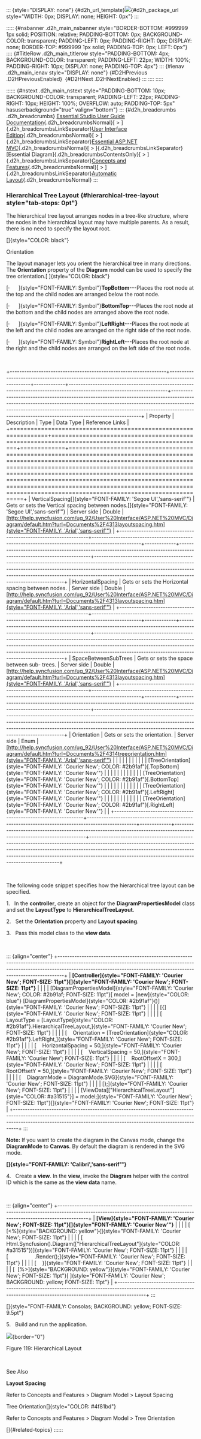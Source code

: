 ::: {style="DISPLAY: none"}
[](ms-xhelp:///?Id=d2h_url_template){#d2h_url_template}![](!package_url!){#d2h_package_url style="WIDTH: 0px; DISPLAY: none; HEIGHT: 0px"}
:::

::::: {#nsbanner .d2h_main_nsbanner style="BORDER-BOTTOM: #999999 1px solid; POSITION: relative; PADDING-BOTTOM: 0px; BACKGROUND-COLOR: transparent; PADDING-LEFT: 0px; PADDING-RIGHT: 0px; DISPLAY: none; BORDER-TOP: #999999 1px solid; PADDING-TOP: 0px; LEFT: 0px"}
:::: {#TitleRow .d2h_main_titlerow style="PADDING-BOTTOM: 4px; BACKGROUND-COLOR: transparent; PADDING-LEFT: 22px; WIDTH: 100%; PADDING-RIGHT: 10px; DISPLAY: none; PADDING-TOP: 4px"}
::: {#ienav .d2h_main_ienav style="DISPLAY: none"}
[](ms-xhelp:///?Id=0b241901-76b8-4d25-b441-8d48811f632d){#D2HPrevious .D2HPreviousEnabled}  [](ms-xhelp:///?Id=d3de6782-3d2e-4b48-a8d4-2c054fae2625){#D2HNext .D2HNextEnabled}
:::
::::
:::::

:::::: {#nstext .d2h_main_nstext style="PADDING-BOTTOM: 10px; BACKGROUND-COLOR: transparent; PADDING-LEFT: 22px; PADDING-RIGHT: 10px; HEIGHT: 100%; OVERFLOW: auto; PADDING-TOP: 5px" hasuserbackground="true" valign="bottom"}
::: {#d2h_breadcrumbs .d2h_breadcrumbs}
[Essential Studio User Guide Documentation](ms-xhelp:///?Id=12457748-09e3-4d74-a240-8e049cedf030){.d2h_breadcrumbsNormal}[ \> ]{.d2h_breadcrumbsLinkSeparator}[User Interface Edition](ms-xhelp:///?Id=c29296b7-531c-413b-a0ec-488ca1f7f669){.d2h_breadcrumbsNormal}[ \> ]{.d2h_breadcrumbsLinkSeparator}[Essential ASP.NET MVC](ms-xhelp:///?Id=4b14e7d1-65c4-4f67-b1aa-2c37709905a5){.d2h_breadcrumbsNormal}[ \> ]{.d2h_breadcrumbsLinkSeparator}[Essential Diagram]{.d2h_breadcrumbsContentsOnly}[ \> ]{.d2h_breadcrumbsLinkSeparator}[Concepts and Features](ms-xhelp:///?Id=04839cdf-94fc-4d24-9f6b-119fdbd7bbfb){.d2h_breadcrumbsNormal}[ \> ]{.d2h_breadcrumbsLinkSeparator}[Automatic Layout](ms-xhelp:///?Id=26208920-fb25-4f4d-926a-bd747f7329d7){.d2h_breadcrumbsNormal}
:::

### Hierarchical Tree Layout {#hierarchical-tree-layout style="tab-stops: 0pt"}

The hierarchical tree layout arranges nodes in a tree-like structure, where the nodes in the hierarchical layout may have multiple parents. As a result, there is no need to specify the layout root.

[]{style="COLOR: black"} 

Orientation

The layout manager lets you orient the hierarchical tree in many directions. The **Orientation** property of the **Diagram** model can be used to specify the tree orientation.[ ]{style="COLOR: black"}

[·      ]{style="FONT-FAMILY: Symbol"}**TopBottom**---Places the root node at the top and the child nodes are arranged below the root node.

[·      ]{style="FONT-FAMILY: Symbol"}**BottomTop**---Places the root node at the bottom and the child nodes are arranged above the root node.

[·      ]{style="FONT-FAMILY: Symbol"}**LeftRight**---Places the root node at the left and the child nodes are arranged on the right side of the root node.

[·      ]{style="FONT-FAMILY: Symbol"}**RightLeft**---Places the root node at the right and the child nodes are arranged on the left side of the root node. 

 

+-----------------------------------------------------------------+--------------------------------------------------------------------------------------------------+-------------+-----------------------------------------------------------------------------------------------------------------------+-----------------------------------------------------------------------------------------------------------------------------------------------------------------------------------------------------------------------------------------------------------------------------------------------------------+
| Property                                                        | Description                                                                                      | Type        | Data Type                                                                                                             | Reference Links                                                                                                                                                                                                                                                                                           |
+=================================================================+==================================================================================================+=============+=======================================================================================================================+===========================================================================================================================================================================================================================================================================================================+
| VerticalSpacing[]{style="FONT-FAMILY: 'Segoe UI','sans-serif'"} | Gets or sets the Vertical spacing between nodes.[]{style="FONT-FAMILY: 'Segoe UI','sans-serif'"} | Server side | Double                                                                                                                | [[http://help.syncfusion.com/ug_92/User%20Interface/ASP.NET%20MVC/Diagram/default.htm?turl=Documents%2F4313layoutspacing.htm]{style="FONT-FAMILY: 'Arial','sans-serif'"}](http://help.syncfusion.com/ug_92/User%20Interface/ASP.NET%20MVC/Diagram/default.htm?turl=Documents%2F4313layoutspacing.htm)     |
+-----------------------------------------------------------------+--------------------------------------------------------------------------------------------------+-------------+-----------------------------------------------------------------------------------------------------------------------+-----------------------------------------------------------------------------------------------------------------------------------------------------------------------------------------------------------------------------------------------------------------------------------------------------------+
| HorizontalSpacing                                               | Gets or sets the Horizontal spacing between nodes.                                               | Server side | Double                                                                                                                | [[http://help.syncfusion.com/ug_92/User%20Interface/ASP.NET%20MVC/Diagram/default.htm?turl=Documents%2F4313layoutspacing.htm]{style="FONT-FAMILY: 'Arial','sans-serif'"}](http://help.syncfusion.com/ug_92/User%20Interface/ASP.NET%20MVC/Diagram/default.htm?turl=Documents%2F4313layoutspacing.htm)     |
+-----------------------------------------------------------------+--------------------------------------------------------------------------------------------------+-------------+-----------------------------------------------------------------------------------------------------------------------+-----------------------------------------------------------------------------------------------------------------------------------------------------------------------------------------------------------------------------------------------------------------------------------------------------------+
| SpaceBetweenSubTrees                                            | Gets or sets the space between sub- trees.                                                       | Server side | Double                                                                                                                | [[http://help.syncfusion.com/ug_92/User%20Interface/ASP.NET%20MVC/Diagram/default.htm?turl=Documents%2F4313layoutspacing.htm]{style="FONT-FAMILY: 'Arial','sans-serif'"}](http://help.syncfusion.com/ug_92/User%20Interface/ASP.NET%20MVC/Diagram/default.htm?turl=Documents%2F4313layoutspacing.htm)     |
+-----------------------------------------------------------------+--------------------------------------------------------------------------------------------------+-------------+-----------------------------------------------------------------------------------------------------------------------+-----------------------------------------------------------------------------------------------------------------------------------------------------------------------------------------------------------------------------------------------------------------------------------------------------------+
| Orientation                                                     | Gets or sets the orientation.                                                                    | Server side | Enum                                                                                                                  | [[http://help.syncfusion.com/ug_92/User%20Interface/ASP.NET%20MVC/Diagram/default.htm?turl=Documents%2F4314treeorientation.htm]{style="FONT-FAMILY: 'Arial','sans-serif'"}](http://help.syncfusion.com/ug_92/User%20Interface/ASP.NET%20MVC/Diagram/default.htm?turl=Documents%2F4314treeorientation.htm) |
|                                                                 |                                                                                                  |             |                                                                                                                       |                                                                                                                                                                                                                                                                                                           |
|                                                                 |                                                                                                  |             | [TreeOrientation]{style="FONT-FAMILY: 'Courier New'; COLOR: #2b91af"}[.TopBottom]{style="FONT-FAMILY: 'Courier New'"} |                                                                                                                                                                                                                                                                                                           |
|                                                                 |                                                                                                  |             |                                                                                                                       |                                                                                                                                                                                                                                                                                                           |
|                                                                 |                                                                                                  |             | [TreeOrientation]{style="FONT-FAMILY: 'Courier New'; COLOR: #2b91af"}[.BottomTop]{style="FONT-FAMILY: 'Courier New'"} |                                                                                                                                                                                                                                                                                                           |
|                                                                 |                                                                                                  |             |                                                                                                                       |                                                                                                                                                                                                                                                                                                           |
|                                                                 |                                                                                                  |             | [TreeOrientation]{style="FONT-FAMILY: 'Courier New'; COLOR: #2b91af"}[.LeftRight]{style="FONT-FAMILY: 'Courier New'"} |                                                                                                                                                                                                                                                                                                           |
|                                                                 |                                                                                                  |             |                                                                                                                       |                                                                                                                                                                                                                                                                                                           |
|                                                                 |                                                                                                  |             | [TreeOrientation]{style="FONT-FAMILY: 'Courier New'; COLOR: #2b91af"}[.RightLeft]{style="FONT-FAMILY: 'Courier New'"} |                                                                                                                                                                                                                                                                                                           |
+-----------------------------------------------------------------+--------------------------------------------------------------------------------------------------+-------------+-----------------------------------------------------------------------------------------------------------------------+-----------------------------------------------------------------------------------------------------------------------------------------------------------------------------------------------------------------------------------------------------------------------------------------------------------+

 

The following code snippet specifies how the hierarchical tree layout can be specified. 

1.   In the **controller**, create an object for the **DiagramPropertiesModel** class and set the **LayoutType** to **HierarchicalTreeLayout**.

2.   Set the **Orientation** property and **Layout spacing**.

3.   Pass this model class to the **view data**.

 

::: {align="center"}
+--------------------------------------------------------------------------------------------------------------------------------------------------------------------------------------------------------------------------------------------+
| **[Controller]{style="FONT-FAMILY: 'Courier New'; FONT-SIZE: 11pt"}[]{style="FONT-FAMILY: 'Courier New'; FONT-SIZE: 11pt"}**                                                                                                               |
|                                                                                                                                                                                                                                            |
| [DiagramPropertiesModel]{style="FONT-FAMILY: 'Courier New'; COLOR: #2b91af; FONT-SIZE: 11pt"}[ model = [new]{style="COLOR: blue"} [DiagramPropertiesModel]{style="COLOR: #2b91af"}()]{style="FONT-FAMILY: 'Courier New'; FONT-SIZE: 11pt"} |
|                                                                                                                                                                                                                                            |
| [{]{style="FONT-FAMILY: 'Courier New'; FONT-SIZE: 11pt"}                                                                                                                                                                                   |
|                                                                                                                                                                                                                                            |
| [    LayoutType = [LayoutType]{style="COLOR: #2b91af"}.HierarchicalTreeLayout,]{style="FONT-FAMILY: 'Courier New'; FONT-SIZE: 11pt"}                                                                                                       |
|                                                                                                                                                                                                                                            |
| [    Orientation = [TreeOrientation]{style="COLOR: #2b91af"}.LeftRight,]{style="FONT-FAMILY: 'Courier New'; FONT-SIZE: 11pt"}                                                                                                              |
|                                                                                                                                                                                                                                            |
| [    HorizontalSpacing = 50,]{style="FONT-FAMILY: 'Courier New'; FONT-SIZE: 11pt"}                                                                                                                                                         |
|                                                                                                                                                                                                                                            |
| [    VerticalSpacing = 50,]{style="FONT-FAMILY: 'Courier New'; FONT-SIZE: 11pt"}                                                                                                                                                           |
|                                                                                                                                                                                                                                            |
| [    RootOffsetX = 300,]{style="FONT-FAMILY: 'Courier New'; FONT-SIZE: 11pt"}                                                                                                                                                              |
|                                                                                                                                                                                                                                            |
| [    RootOffsetY = 50,]{style="FONT-FAMILY: 'Courier New'; FONT-SIZE: 11pt"}                                                                                                                                                               |
|                                                                                                                                                                                                                                            |
| [    DiagramMode = DiagramMode.SVG]{style="FONT-FAMILY: 'Courier New'; FONT-SIZE: 11pt"}                                                                                                                                                   |
|                                                                                                                                                                                                                                            |
| [};]{style="FONT-FAMILY: 'Courier New'; FONT-SIZE: 11pt"}                                                                                                                                                                                  |
|                                                                                                                                                                                                                                            |
| [ViewData\[[\"HierarchicalTreeLayout\"]{style="COLOR: #a31515"}\] = model;]{style="FONT-FAMILY: 'Courier New'; FONT-SIZE: 11pt"}[]{style="FONT-FAMILY: 'Courier New'; FONT-SIZE: 11pt"}                                                    |
+--------------------------------------------------------------------------------------------------------------------------------------------------------------------------------------------------------------------------------------------+
:::

**Note:** If you want to create the diagram in the Canvas mode, change the **DiagramMode** to **Canvas**. By default the diagram is rendered in the SVG mode.

**[]{style="FONT-FAMILY: 'Calibri','sans-serif'"}** 

4.   Create a **view**. In the **view**, invoke the **Diagram** helper with the control ID which is the same as the **view data** name.

 

::: {align="center"}
+------------------------------------------------------------------------------------------------------------------------------------------------------------------------+
| **[View]{style="FONT-FAMILY: 'Courier New'; FONT-SIZE: 11pt"}[]{style="FONT-FAMILY: 'Courier New'"}**                                                                  |
|                                                                                                                                                                        |
| [  [\<%]{style="BACKGROUND: yellow"}{]{style="FONT-FAMILY: 'Courier New'; FONT-SIZE: 11pt"}                                                                            |
|                                                                                                                                                                        |
| [              Html.Syncfusion().Diagram([\"HierarchicalTreeLayout\"]{style="COLOR: #a31515"})]{style="FONT-FAMILY: 'Courier New'; FONT-SIZE: 11pt"}                   |
|                                                                                                                                                                        |
| [                  .Render();]{style="FONT-FAMILY: 'Courier New'; FONT-SIZE: 11pt"}                                                                                    |
|                                                                                                                                                                        |
| [    }]{style="FONT-FAMILY: 'Courier New'; FONT-SIZE: 11pt"}                                                                                                           |
|                                                                                                                                                                        |
| [  [%\>]{style="BACKGROUND: yellow"}]{style="FONT-FAMILY: 'Courier New'; FONT-SIZE: 11pt"}[ ]{style="FONT-FAMILY: 'Courier New'; BACKGROUND: yellow; FONT-SIZE: 11pt"} |
+------------------------------------------------------------------------------------------------------------------------------------------------------------------------+
:::

[]{style="FONT-FAMILY: Consolas; BACKGROUND: yellow; FONT-SIZE: 9.5pt"} 

5.   Build and run the application.

![](ImagesExt/image70_122.png){border="0"}

Figure 119: Hierarchical Layout

 

See Also

**Layout Spacing**

Refer to Concepts and Features \> Diagram Model \> Layout Spacing

Tree Orientation[]{style="COLOR: #4f81bd"}

Refer to Concepts and Features \> Diagram Model \> Tree Orientation

[]{#related-topics}
::::::

